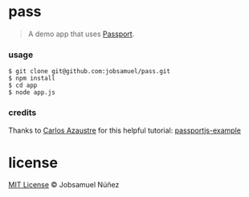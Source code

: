 # pass

> A demo app that uses [Passport](https://github.com/jaredhanson/passport).

### usage

``` 
$ git clone git@github.com:jobsamuel/pass.git
$ npm install
$ cd app
$ node app.js
``` 
### credits

Thanks to [Carlos Azaustre](https://github.com/carlosazaustre) for this helpful tutorial: [passportjs-example](http://youtu.be/Oy5ds6z4R-c) 

# license

[MIT License](http://opensource.org/licenses/MIT) :copyright: Jobsamuel Núñez
